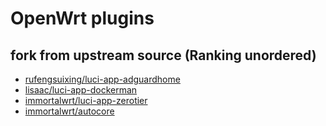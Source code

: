 # OpenWrt plugins

## fork from upstream source (Ranking unordered)

* [rufengsuixing/luci-app-adguardhome](https://github.com/rufengsuixing/luci-app-adguardhome)
* [lisaac/luci-app-dockerman](https://github.com/lisaac/luci-app-dockerman)
* [immortalwrt/luci-app-zerotier](https://github.com/immortalwrt/luci/blob/master/applications/luci-app-zerotier)
* [immortalwrt/autocore](https://github.com/immortalwrt/immortalwrt/tree/master/package/emortal/autocore)
 